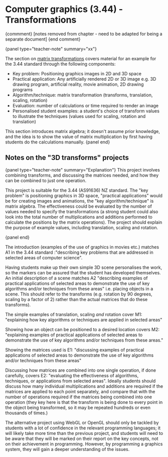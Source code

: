 # Computer graphics (3.44) - Transformations
{commment}
[notes removed from chapter - need to be adapted for being a separate document]
{end comment}

{panel type="teacher-note" summary="xx"}

The section on [matrix transformations](chapters/computer-graphics.html#matrix-transforms) covers material for an example for the 3.44 standard through the following components:

- Key problem: Positioning graphics images in 2D and 3D space
- Practical application: Any artificially rendered 2D or 3D image e.g. 3D drawing program, artificial reality, movie animation, 2D drawing programs
- Algorithm/technique: matrix transformation (transforms, translation, scaling, rotation)
- Evaluation: number of calculations or time required to render an image
- Personalised student examples: a student's choice of transform values to illustrate the techniques (values used for scaling, rotation and translation)

This section introduces matrix algebra; it doesn't assume prior knowledge, and the idea is to show the value of matrix multiplication by first having students do the calculations manually.
{panel end}

## Notes on the "3D transforms" projects

{panel type="teacher-note" summary="Explanation"}
This project involves combining transforms, and discussing the matrices needed, and how they can be combined to just one operation.

This project is suitable for the 3.44 (AS91636) NZ standard. The "key problem" is positioning graphics in 3D space, "practical applications" would be for creating images and animations, the "key algorithm/technique" is matrix algebra. The effectiveness could be evaluated by the number of values needed to specify the transformations (a strong student could also look into the total number of multiplications and additions performed to calculate the positions by the matrix operations). The project should explain the purpose of example values, including translation, scaling and rotation.

{panel end}

The introduction (examples of the use of graphics in movies etc.) matches A1 in the 3.44 standard :"describing key problems that are addressed in selected areas of computer science".

Having students make up their own simple 3D scene personalises the work, so the markers can be assured that the student has developed themselves.
An initial description of a scene matches A2 "describing examples of practical applications of selected areas to demonstrate the use of key algorithms and/or techniques from these areas" i.e. placing objects in a scene. This should refer to the transforms (e.g. rotation by 90 degrees, scaling by a factor of 2) rather than the actual matrices that do these transforms).

The simple examples of translation, scaling *and* rotation cover M1: "explaining how key algorithms or techniques are applied in selected areas"

Showing how an object can be positioned to a desired location covers M2: "explaining examples of practical applications of selected areas to demonstrate the use of key algorithms and/or techniques from these areas."

Showing the matrices used is E1: "discussing examples of practical applications of selected areas to demonstrate the use of key algorithms and/or techniques from these areas"

Discussing how matrices are combined into one single operation, if done carefully, covers E2: "evaluating the effectiveness of algorithms, techniques, or applications from selected areas". Ideally students should discuss how many individual multiplications and additions are required if the matrices are applied to each point separately, and compare that with the number of operations required if the matrices being combined into one operation (they key here is that the transform is being done to every point in the object being transformed, so it may be repeated hundreds or even thousands of times.)

The alternative project using WebGL or OpenGL should only be tackled by students with a lot of confidence in the relevant programming languages; it will likely take more time than the previous project, and students will need to be aware that they will be marked on their report on the key concepts, not on their achievement in programming.
However, by programming a graphics system, they will gain a deeper understanding of the issues.
